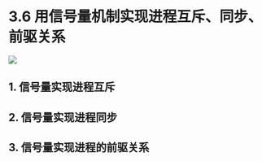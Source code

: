 # 3.6 用信号量机制实现进程互斥、同步、前驱关系

![](https://cdn.jsdelivr.net/gh/hbq2004/image01/20241228131544.png)

## 1. 信号量实现进程互斥




## 2. 信号量实现进程同步




## 3. 信号量实现进程的前驱关系


